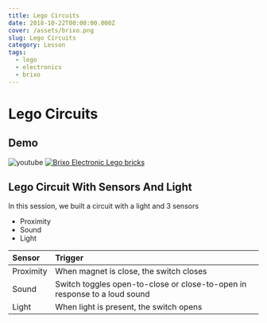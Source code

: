 ```yaml
---
title: Lego Circuits
date: 2018-10-22T00:00:00.000Z
cover: /assets/brixo.png
slug: Lego Circuits
category: Lesson
tags:
  - lego
  - electronics
  - brixo
---
```


# Lego Circuits

## Demo 

![youtube ](/assets/youtube.png)
[![Brixo Electronic Lego bricks](https://img.youtube.com/vi/Wm7_a1XDTac/0.jpg)](https://www.youtube.com/watch?v=Wm7_a1XDTac)




## Lego Circuit With Sensors And Light
In this session, we built a circuit with a light and 3 sensors
- Proximity
- Sound
- Light


| Sensor      | Trigger        | 
|:------------- |:-------------| 
| Proximity     | When magnet is close, the switch closes            | 
| Sound         | Switch toggles open-to-close or close-to-open in response to a loud sound            | 
| Light         | When light is present, the switch opens            | 






